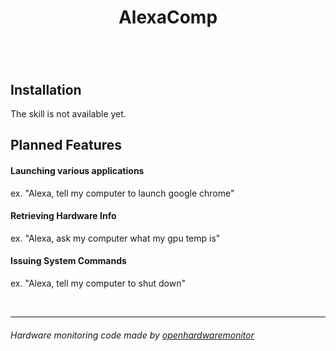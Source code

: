 <p align="center">
  <h1 align="center">AlexaComp</h1>
  <h3 align="center"></h3>
</p>
<br/>
<br/>

## Installation
The skill is not available yet.


## Planned Features
#### Launching various applications <br/>
ex. "Alexa, tell my computer to launch google chrome"

#### Retrieving Hardware Info <br/>
ex. "Alexa, ask my computer what my gpu temp is"

#### Issuing System Commands <br/>
ex. "Alexa, tell my computer to shut down"

<br/>

___
###### Hardware monitoring code made by [openhardwaremonitor](https://github.com/openhardwaremonitor/openhardwaremonitor)
